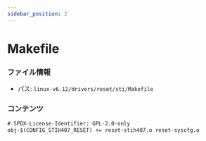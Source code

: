 ```yaml
---
sidebar_position: 2
---
```

# Makefile

### ファイル情報

- パス: `linux-v6.12/drivers/reset/sti/Makefile`

### コンテンツ

```txt
# SPDX-License-Identifier: GPL-2.0-only
obj-$(CONFIG_STIH407_RESET) += reset-stih407.o reset-syscfg.o

```
